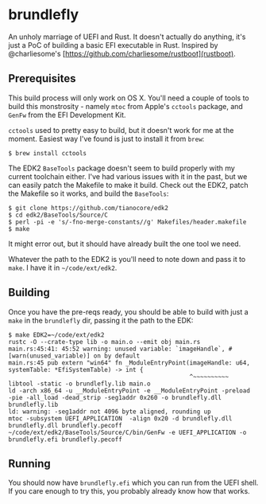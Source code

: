 brundlefly
==========

An unholy marriage of UEFI and Rust. It doesn't actually do anything, it's just a PoC of building a basic EFI executable in Rust. Inspired by @charliesome's [https://github.com/charliesome/rustboot](rustboot).

Prerequisites
-------------

This build process will only work on OS X. You'll need a couple of tools to build this monstrosity - namely `mtoc` from Apple's `cctools` package, and `GenFw` from the EFI Development Kit.

`cctools` used to pretty easy to build, but it doesn't work for me at the moment. Easiest way I've found is just to install it from `brew`:

	$ brew install cctools

The EDK2 `BaseTools` package doesn't seem to build properly with my current toolchain either. I've had various issues with it in the past, but we can easily patch the Makefile to make it build. Check out the EDK2, patch the Makefile so it works, and build the `BaseTools`:

	$ git clone https://github.com/tianocore/edk2
	$ cd edk2/BaseTools/Source/C
	$ perl -pi -e 's/-fno-merge-constants//g' Makefiles/header.makefile
	$ make

It might error out, but it should have already built the one tool we need.

Whatever the path to the EDK2 is you'll need to note down and pass it to `make`. I have it in `~/code/ext/edk2`.

Building
--------

Once you have the pre-reqs ready, you should be able to build with just a `make` in the `brundlefly` dir, passing it the path to the EDK:

	$ make EDK2=~/code/ext/edk2
	rustc -O --crate-type lib -o main.o --emit obj main.rs
	main.rs:45:41: 45:52 warning: unused variable: `imageHandle`, #[warn(unused_variable)] on by default
	main.rs:45 pub extern "win64" fn _ModuleEntryPoint(imageHandle: u64, systemTable: *EfiSystemTable) -> int {
	                                                   ^~~~~~~~~~~
	libtool -static -o brundlefly.lib main.o
	ld -arch x86_64 -u __ModuleEntryPoint -e __ModuleEntryPoint -preload  -pie -all_load -dead_strip -seg1addr 0x260 -o brundlefly.dll brundlefly.lib
	ld: warning: -seg1addr not 4096 byte aligned, rounding up
	mtoc -subsystem UEFI_APPLICATION  -align 0x20 -d brundlefly.dll brundlefly.dll brundlefly.pecoff
	~/code/ext/edk2/BaseTools/Source/C/bin/GenFw -e UEFI_APPLICATION -o brundlefly.efi brundlefly.pecoff

Running
-------

You should now have `brundlefly.efi` which you can run from the UEFI shell. If you care enough to try this, you probably already know how that works.